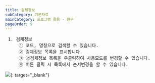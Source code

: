 ```yaml
---
title: 검체정보
subCategory: 기본자료
mainCategory: 프로그램 활용 - 원무
pageOrder: 9
---
```

<pre>
 <t2><bold>1. 검체정보</bold></t2>
     ① 코드, 명칭으로 검색할 수 있습니다.
     ② 검체정보 목록을 표시합니다.
     ③ ②검체정보 목록을 우클릭하여 사용모드를 변경할 수 있습니다.
     ④ 버튼 클릭 시 목록에서 순서변경을 할 수 있습니다.
</pre>

[![](/images/{{page.url}}_1.png)](/images/{{page.url}}_1.png){: target="_blank"}